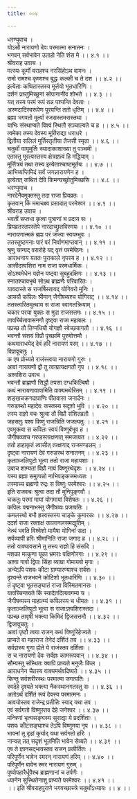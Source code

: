 ```yaml
---
title: ००४

---
```

धरण्युवाच ।  
योऽसौ नारायणो देवः परमात्मा सनातनः ।  
भगवन् सर्वभावेन उताहो नेति शंस मे ।। ४.१ ।।  
श्रीवराह उवाच ।  
मत्स्यः कूर्मो वराहश्च नरसिंहोऽथ वामनः ।  
रामो रामश्च कृष्णश्च बुद्धः कल्की च ते दश ।। ४.२ ।।  
इत्येताः कथितास्तस्य मूर्त्तयो भूतधारिणि ।  
दर्शनं प्राप्तुमिच्छूनां सोपानानीव शोभते ।। ४.३ ।।  
यत् तस्य परमं रूपं तन्न पश्यन्ति देवताः ।  
अस्मदादिस्वरूपेण पूरयन्ति ततो धृतिम् ।। ४.४ ।।  
ब्रह्मा भगवतो मूर्त्या रजसस्तमसस्तथा ।  
याभिः संस्थाप्यते विश्वं स्थितौ सञ्चाल्यते च ह ।। ४.५ ।।  
त्वमेका तस्य देवस्य मूर्तिराद्या धराधरे ।  
द्वितीया सलिलं मूर्तिस्तृतीया तैजसी स्मृता ।। ४.६ ।।  
चतुर्थी वायुमूर्तिः स्यादाकाशाख्या तु पञ्चमी ।  
एतास्तु मूरत्यस्तस्य क्षेत्रज्ञत्वं हि मद्धियाम् ।  
मूर्त्तित्रयं तथा तस्य इत्येताश्चाष्टमूर्तयः ।। ४.७ ।।  
आभिव्यप्तिमिदं सर्वं जगन्नारायणेन ह ।  
इत्येतत् कथितं देवि किमन्यच्छ्रोतुमिच्छसि ।। ४.८ ।।  
धरण्युवाच ।  
नारदेनैवमुक्तस्तु तदा राजा प्रियव्रतः ।  
कृतवान् किं ममाचक्ष्व प्रसादात् परमेश्वर ।। ४.९ ।।  
श्रीवराह उवाच ।  
भवतीं सप्तधा कृत्वा पुत्राणां च प्रदाय सः ।  
प्रियव्रतस्तपस्तेपे नारदाच्छ्रुतविस्मयः ।। ४.१० ।।  
नारायणात्मकं ब्रह्म परं जप्त्वा स्वयम्भुवः ।  
ततस्तुष्टमनाः पारं परं निर्वाणमाप्तवान् ।। ४.११ ।।  
श्रृणु चान्यद् वरारोहे यद् वृत्तं परमेष्ठिनः ।  
आराधनाय यततः पुराकाले नृपस्य ह ।। ४.१२ ।।  
आसीदश्वशिरा नाम राजा परमधार्मिकः ।  
सोऽश्वमेधेन यज्ञेन यष्ट्वा सुबहुदक्षिणः ।। ४.१३ ।।  
स्नातश्चावभृथे सोऽथ ब्राह्मणैः परिवारितः ।  
यावदास्ते स राजर्षिस्तावद् योगिवरो मुनिः ।  
आययौ कपिलः श्रीमान् जैगीषव्यश्च योगिराट् ।। ४.१४ ।।  
ततस्त्वरितमुत्थाय स राजा स्वागतक्रियाम् ।  
चकार परया युक्तः स मुदा राजसत्तमः ।। ४.१५ ।।  
तावर्च्चितावासनगौ दृष्ट्वा राजा महाबलः ।  
पप्रच्छ तौ तिग्मधियौ योगज्ञौ स्वेच्छयागतौ ।। ४.१६ ।।  
भवन्तौ संशयं विप्रौ पृच्छामि पुरुषोत्तमौ ।  
कथमाराधयेद् देवं हरिं नारायणं परम् ।। ४.१७ ।।  
विप्रावूचतुः ।  
क एष प्रोच्यते राजंस्त्वया नारायणो गुरुः ।  
आवां नारायणौ द्वौ तु त्वत्प्रत्यक्षगतौ नृप ।। ४.१८ ।।  
अश्वशिरा उवाच ।  
भवन्तौ ब्राह्मणौ सिद्धौ तपसा दग्धकिल्बिषौ ।  
कथं नारायणावावामिति वाक्यमथेरितम् ।। ४.१९ ।।  
शङ्खचक्रगदापाणिः पीतवासा जनार्दनः ।  
गरुडस्थो महादेवः कस्तस्य सदृशो भुवि ।। ४.२० ।।  
तस्य राज्ञो वचः श्रुत्वा तौ विप्रौ संशितव्रतौ ।  
जहसतुः पश्य विष्णुं राजन्निति जजल्पतुः ।। ४.२१ ।।  
एवमुक्त्वा स कपिलः स्वयं विष्णुर्बभूव ह ।  
जैगीषव्यश्च गरुडस्तत्क्षणात् समजायत ।। ४.२२ ।।  
ततो हाहाकृतं त्वासीत् तत्क्षणाद् राजमण्डलम् ।  
दृष्ट्वा नारायणं देवं गरुडस्थं सनातनम् ।। ४.२३ ।।  
कृताञ्जलिपुटो भूत्वा ततो राजा महायशाः ।  
उवाच शाम्यतां विप्रौ नायं विष्णुरथेदृशः ।। ४.२४ ।।  
यस्य ब्रह्मा समुत्पन्नो नाभिपङ्कजमध्यतः ।  
तस्माच्च ब्रह्मणो रुद्रः स विष्णुः परमेश्वरः ।। ४.२५ ।।  
इति राजवचः श्रुत्वा तदा तौ मुनिपुङ्गवौ ।  
चक्रतुः परमां मायां योगमायां विशेषतः ।। ४.२६ ।।  
कपिलः पद्मनाभस्तु जैगीषव्यः प्रजापतिः ।  
कमलस्थो बभौ ह्रस्वस्तस्य चाङ्के कुमारकः ।। ४.२७ ।।  
ददर्श राजा रक्ताक्षं कालानलसमद्युतिम् ।  
नेत्थं भवति विश्वेशो मायैषा योगिनां सदा ।  
सर्वव्यापी हरिः श्रीमानिति राजा जगाद ह ।। ४.२८ ।।  
ततो वाक्यावसाने तु तस्य राज्ञो हि संसदि ।  
मशका मत्कुणा यूका भ्रमराः पक्षिणोरगाः ।। ४.२९ ।।  
अश्वा गावो द्विपाः सिंहा व्याघ्रा गोमायवो मृगाः ।  
अन्येऽपि पशवः कीटा ग्राम्यारण्याश्च सर्वशः ।  
दृश्यन्ते राजभवने कोटिशो भूतधारिणि ।। ४.३० ।।  
तं दृष्ट्वा भूतसङ्घातं राजा विस्मितमानसः ।  
यावच्चिन्तयते किं स्यादेतदित्यवगम्य च ।  
जैगीषव्यस्य माहात्म्यं कपिलस्य च धीमतः ।। ४.३१ ।।  
कृताञ्जलिपुटो भूत्वा स राजाऽश्वशिरास्तदा ।  
पप्रच्छ तावृषी भक्त्या किमिदं द्विजसत्तमौ ।। ४.३२ ।।  
द्विजावूचतुः ।  
आवां पृष्टौ त्वया राजन् कथं विष्णुरिहेज्यते ।  
प्राप्यते वा महाराज तेनेदं दर्शितं तव ।। ४.३३ ।।  
सर्वज्ञस्य गुणा ह्येते ये राजंस्तव दर्शिताः ।  
स च नारायणो देवः सर्वज्ञः कामरूपवान् ।। ४.३४ ।।  
सौम्यस्तु संस्थितः क्वापि प्राप्यते मनुजैः किल ।  
आराधनेन चैतस्य वाक्यमर्थवदिष्यते ।। ४.३५ ।।  
किन्तु सर्वशरीरस्थः परमात्मा जगत्पतिः ।  
स्वदेहे दृश्यते भक्त्या नैकस्थानगतस्तु सः ।। ४.३६ ।।  
अतोऽर्थं दर्शितं रूपं देवस्य परमात्मनः ।  
आवयोस्तव राजेन्द्र प्रतीतिः स्याद् यथा तव ।  
एवं सर्वगतो विष्णुस्तव देहे जनेश्वर ।। ४.३७ ।।  
मन्त्रिणां भृत्यसङ्घस्य सुराद्या ये प्रदर्शिताः ।  
पशवः कीटसङ्घाश्च तेऽपि विष्णुमया नृप ।। ४.३८ ।।  
भावनां तु दृढां कुर्याद् यथा सर्वगतो हरिः ।  
नान्यत् तत् सदृशं भूतमिति भावेन सेव्यते ।। ४.३९ ।।  
एष ते ज्ञानसद्भावस्तव राजन् प्रकीर्तितः ।  
परिपूर्णेन भावेन स्मरन् नारायणं हरिम् ।। ४.४० ।।  
परिपूर्णेन बावेन स्मर नारायणं गुरुम् ।  
पुष्पोपहारैर्धूपैश्च ब्राह्मणानां च तर्पणैः ।  
ध्यानेन सुस्थितेनाशु प्राप्यते परमेश्वरः ।। ४.४१ ।।  
।। इति श्रीवराहपुराणे भगवच्छास्त्रे चतुर्थोऽध्यायः ।। ४ ।।